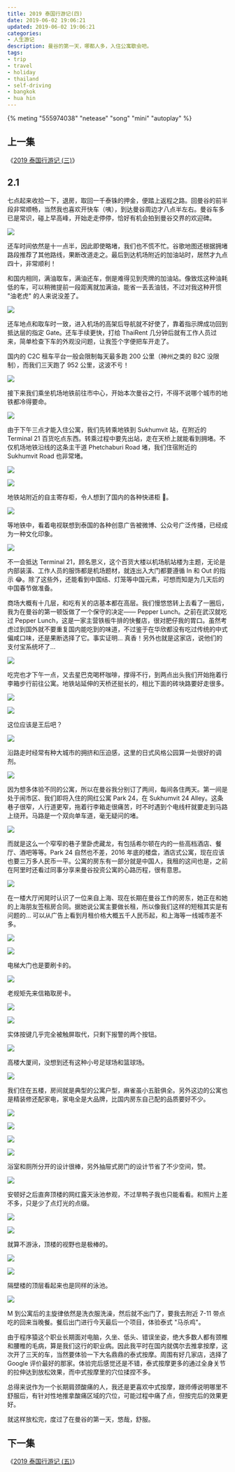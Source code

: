 ```yaml
---
title: 2019 泰国行游记(四)
date: 2019-06-02 19:06:21
updated: 2019-06-02 19:06:21
categories:
- 人生游记
description: 曼谷的第一天，哪都人多，入住公寓歇会吧。
tags:
- trip
- travel
- holiday
- thailand
- self-driving
- bangkok
- hua hin
---
```


{% meting "555974038" "netease" "song" "mini" "autoplay" %}



## 上一集

《[2019 泰国行游记 (三)](https://blog.joouis.com/2019/05/24/2019-thai-trip-3/)》



## 2.1

七点起来收拾一下，退房，取回一千泰铢的押金，便踏上返程之路。回曼谷的前半段非常顺畅，当然我也喜欢开快车（咦），到达曼谷周边才八点半左右。曼谷车多已是常识，碰上早高峰，开始走走停停，恰好有机会拍到曼谷交界的欢迎碑。

![](https://vk4lja.bn.files.1drv.com/y4mRCv-f4MGz2HGR-J4cZSofsxoqe0FS-3Sk3ktpn2r-bUKLDnR64mI3ptkOyI9ESiITafc7vr31XnIx4g8TDzRSlZ2Ux-oa8M0QzNzUF3LNM94fdrcVGZmb7sesnCxpnSu03mi6sRpyyeyLK1dHSLS85JxIhaxNGXjR6BTeloHnTubNU2qal36McJXLJIzZU9k9MMxbXUKqRpA6Y4PK8yqVA?width=2016&height=1512&cropmode=none)

还车时间依然是十一点半，因此即使略堵，我们也不慌不忙。谷歌地图还根据拥堵路段推荐了其他路线，果断改道走之。最后到达机场附近的加油站时，居然才九点四十，非常顺利！

和国内相同，满油取车，满油还车，倒是难得见到壳牌的加油站。像致炫这种油耗低的车，可以稍微提前一段距离就加满油，能省一丢丢油钱，不过对我这种开惯 "油老虎" 的人来说没差了。

![](https://vk4jja.bn.files.1drv.com/y4mLB8navfFXN9s2HFS7FR0GktBpajBftx7bxeTD-g5jRG65s4-2rGFZc9KiFU3QsxYETKVK1J7fbLd5WIHDgaTlfI-PxpAOoqzrbTQxzohSYQb6UBJa4i3a1f1gPOkITc4AEOETQbNwBgDXk28_7Wrr6vKAHLKU78TsNJA0Jz9SKwl_fRB581LOi36AINoFDOXMvD8hoAf-rIc5V-QlV035g?width=2016&height=1512&cropmode=none)

还车地点和取车时一致，进入机场的高架后导航就不好使了，靠着指示牌成功回到抵达层的指定 Gate。还车手续更快，打给 ThaiRent 几分钟后就有工作人员过来，简单检查下车的外观没问题，让我签个字便把车开走了。

国内的 C2C 租车平台一般会限制每天最多跑 200 公里（神州之类的 B2C 没限制），而我们三天跑了 952 公里，这波不亏！

![](https://vk4kja.bn.files.1drv.com/y4mjmoZWuOTsKa_l-g_L0u8xFZzh-O_BWMOKbRPWCzJkkfuBpEejWx392TWyufjLBB_4R8MaDkYfkUNeOGm3H1oJGLS-eFMuv2mSuMbJo1z4N98jnSVduhTnZ-FZjqkxN5yRu5yRzOA-dgzheSVSFKhjhCZUcrsy-VT2YNZe1h3Sg6LkuoL1gLDUhaI6_mpdVOgUSfeUPF3o09_HgJ6gO8mew?width=2016&height=1512&cropmode=none)

接下来我们乘坐机场地铁前往市中心，开始本次曼谷之行，不得不说哪个城市的地铁都冷得要命。

![](https://vk4ija.bn.files.1drv.com/y4m8iaSPYKRL3VyJ8oGbM4a1nmlVHiDELGQeGYqEog6XRK7N7qMx-MOzw5uz6TycPIXypd0M3K0ZP5hjp4fMeXMQfuvoQExzVUmUYDIgQLaK0qiEgBVQlJsxgjnJkz0Z9qqtUbrC4OeBmrt8zN0U3EEkV22T4c26JbQNUSIdNCY4L-KCPKly7hRC1kBkFSBvojCU3UiTuck6eUo9MRlbSTGoA?width=1512&height=2016&cropmode=none)

由于下午三点才能入住公寓，我们先转乘地铁到 Sukhumvit 站，在附近的 Terminal 21 百货吃点东西。转乘过程中要先出站，走在天桥上就能看到拥堵。不仅机场地铁沿线的这条主干道 Phetchaburi Road 堵，我们住宿附近的 Sukhumvit Road 也非常堵。

![](https://vk4hja.bn.files.1drv.com/y4m8vs3kNMXp822GgvBNxB5FbI0D1B-Aqz_Tgo4ZlWcE6eJz2oFTpK1Gd7aQwaNPnMJv5LA2eAd-QUSAm5GDN5MHXy8hr4WckYgCET_V_fc-43F7AYqJQy_37lCFFPDBfh_xBm0vNrp4lTYo9x5zNg38BQEkfQ91Ff15DuF101QlnDbT-1BSqlAsIoMAihsqSpIODxKFew5av-1coJQTliSug?width=1512&height=2016&cropmode=none)

![](https://va4qja.bn.files.1drv.com/y4mB8a7c6nRJQeASH7Y1PxnoWuNrkdSUIwaSmJFyb7cW8g_oQ45FQyNAUs_3KmGvzNkup-CTplw1Uxa4M-lQRP4MeQmm1aWl8YM73oWoNMzGYV7OwZCRperP8vGF9iP0HHioGHlcFLhN3HJCv_xlTWQIoHKBfNuPjvt8wtcyd4Uxas7w98Vb6CEZ8J0XqoFbvX1P1vCJwRXAhcPn-AfM47pOg?width=1512&height=2016&cropmode=none)

地铁站附近的自主寄存柜，令人想到了国内的各种快递柜 🤣。

![](https://va4pja.bn.files.1drv.com/y4mm0EKOuja-rb6gG8nSdbXxUhyUYkK_nkMBS5pfkZytMZkXAAOelwF4BHrPzOYb5LNcakYbMmY6RZDlbkPJ-cNOizy4yNWe98l4afHaVgQIfFBujXlShJTEU1ykRuOvU3G8yZyMG-J_WvLsqhxkZPYc29c60tx0aAAedzQQrkAe9nrFfkH9Gjd9f9n-Tus9Tlm-kqtTVz6Yi57pVMafTt4BA?width=2016&height=1512&cropmode=none)

等地铁中，看着电视联想到泰国的各种创意广告被微博、公众号广泛传播，已经成为一种文化印象。

![](https://va4oja.bn.files.1drv.com/y4mVONbKXiC3yAdhmRr1nph5pIG2ES_VuMpr1zr0Cwrbih_jyQo0IJ8lNhN8MUGyX3rig3173RaTXHOqPrXzbYJ_EMMZBjkONk2H5QhWFz4buO_IIfc-wmVA6Q6k7aO52W_dqOoqjGhmVbGyvZ3koqTFp0ObOWHWW_HXMIoSWJ47kDgajJBTNit0oPIAzCXOGi_r7-_9FVRNULmuq8wTggOsQ?width=2016&height=1512&cropmode=none)

不一会抵达 Terminal 21，顾名思义，这个百货大楼以机场航站楼为主题，无论是内部装潢、工作人员的服饰都是机场题材，就连出入大门都要遵循 In 和 Out 的指示 😂。除了这些外，还能看到中国结、灯笼等中国元素，可想而知是为几天后的中国春节做准备。

商场大概有十几层，和吃有关的店基本都在高层。我们慢悠悠转上去看了一圈后，我为在曼谷的第一顿饭做了一个保守的决定—— Pepper Lunch。之前在武汉就吃过 Pepper Lunch，这是一家主营铁板牛排的快餐店，很对肥仔我的胃口。虽然考虑过到国外就不要重复国内能吃到的味道，不过鉴于在华欣都没有吃过传统的中式偏咸口味，还是果断选择了它。事实证明… 真香！另外也就是这家店，说他们的支付宝系统坏了…

![](https://va4nja.bn.files.1drv.com/y4mu2tOu-hjxbiVADbQs6dJNrxOoDdBxxIuyh1GZY6OBVtafqoK9isJAsXd10b-j2nraOslu8kDSWqfmgKAer9wV5uTlD0l-BsDqaL3dTJY7kQT1_o_fF_JPjsiPtaAYraQFcyuNsbI-mmRj9Mqt6lsqEgYsfP7wOzXRH7TvgYHkD_nMm2GtDMakTRMew5FZpxeSsT8nSE6mSFN2EEedgq6gQ?width=2016&height=1512&cropmode=none)

吃完也才下午一点，又去星巴克喝杯咖啡，撑得不行，到两点出头我们开始拖着行李箱步行前往公寓。地铁站延伸的天桥还挺长的，相比下面的砖块路要好走很多。

![](https://va4mja.bn.files.1drv.com/y4mcSeyX31xtW8HG_79SweEICuN-xoFenw9UYiqKBpAVwNpghXrIo_Wjpt550Y9k2loNiqwrkKRwMFMYxftIrdG9INYIjW5nA_5Mwr6fwvA-4MBbjZzen_kBYVyCJNQv_u3AHFfGl_RTa5pH4WBVBwLgHtYFWG7nbtE5MvG1h9rIKe6W_66_YnKEhlVwMYycJ4NIDP7h9aXpa7mRrXad8tKcw?width=2016&height=1512&cropmode=none)

![](https://va4kja.bn.files.1drv.com/y4mFTdj0p1yPUYr8xgk7LOX4eikJ4XNy502JWwie38hqBu2Ru0m-vy-BvTkfPFdYh7W5cghGCwGweItCf3zK460cYyjoof_kIxVrXF4qlj9V8PSGyCIft1qk2RiSPV0ZCeTBgk17C5OrK1FXUSMJXbAb4f_Piy609WRF35995pB3g55B9vWuB6zt6GeZ8MmJuFnNSR77IYecBaNSrLhtAjsEQ?width=1512&height=2016&cropmode=none)

这位应该是王后吧？

![](https://va4lja.bn.files.1drv.com/y4mkbBqG7CWyOncbzGdqw0_CCBtQc2qYvrM1KZDKcuGKJAQy7RSvNZYwB8fntZ1dhnEBfYYPyG4RjzQuRxq3LvirvaDlcHaRm6gOabv8SMoHNxE9gjCJyeL8Ql2p9Go3U1--F_JVd54zzSJ8g6HA9AgCcFavDvKJWbmLRwCdERelOSMD-CBcMgve7jMiGmt3OnRTqgOHHBhOyoK6UbMu6KfDw?width=2016&height=1512&cropmode=none)

沿路走时经常有种大城市的拥挤和压迫感，这里的日式风格公园算一处很好的调剂。

![](https://va4jja.bn.files.1drv.com/y4mSiIVQt3UsngZll1N82R7Bh20krYoBf-cvOAOMOmSfTmCzCEYtD2Si2lhPjAFUXnqbTdxypZVemoftyxwt29MNzBhye0zFZ6a7cWtFZlJBM8upnU8_vhWbKVDTEZpKMgr6kJ-d28hpNYjV1uOKw4ysZRNkIr3ZldKrVQWapfNBOZe9-olHTmn2rRNBfyK08q9EUKoY5f1atETjDjiLCjKaQ?width=2016&height=1512&cropmode=none)

因为想多体验不同的公寓，所以在曼谷我分别订了两间，每间各住两天。第一间是处于闹市区、我们即将入住的网红公寓 Park 24，在 Sukhumvit 24 Alley。这条巷子很窄，人行道更窄，拖着行李箱走很痛苦，时不时遇到个电线杆就要走到马路上绕开。马路是一个双向单车道，毫无疑问的堵。

![](https://v64jja.bn.files.1drv.com/y4mvOek3QN1ovPCVO9HB1ItFGU-0eDoLhCrPKk1iQhbITmwL-ENl6LMfeKKVR2iXZBBbFN658Xs7Ap_X8FCGLBYyzVnp7iUmOp_TjDC81BRNdXwZxRI3oPNO7iNg0p3_jpM4OE87lZKG5fU6qExpg2Tw8nDnQZjTSynRiD7AJ4h9Whle46r2PrD2Cak3E68YBvBjR96tSdrauXUiG-zDUWHDw?width=1512&height=2016&cropmode=none)

而就是这么一个窄窄的巷子里卧虎藏龙，有包括希尔顿在内的一些高档酒店、餐厅、酒吧等等。Park 24 自然也不差，2016 年底的楼盘，酒店式公寓，现在应该也要三万多人民币一平。公寓的房东有一部分就是中国人，我租的这间也是，之前在阿里时还看过同事分享来曼谷投资公寓的心路历程，很有意思。

![](https://va4ija.bn.files.1drv.com/y4mV3XUZw7DxMWsOYeUmaLSB-GG_kexSwtBo9xpVuqzVK12QOLzGVaWyPQhRT47u2YnWxp7hJKH9oOLajHzmnzxYJgD65uTE1A-87ftKU6EQAA7Sn2ifSRsRghtyQ3JXmK0m8ErgGG91IRG3PYQImkx-06vC2jR3J8-C7l69uDZATPchqu_FiIbELbL-UebD1sTMFi-aN1YxJ87EVWERx-6kQ?width=1512&height=2016&cropmode=none)

在一楼大厅闲晃时认识了一位来自上海、现在长期在曼谷工作的房东，她正在和她的上海朋友签租房合同。据她说公寓主要做长租，所以像我们这样的短租其实是有问题的… 可以从广告上看到月租价格大概五千人民币起，和上海等一线城市差不多。

![](https://va4hja.bn.files.1drv.com/y4mlv-TOH0hEskykaZR3thVVvdfbnks_T5jSKpEmIOfAt3dwQNnO1YzEPy0yPXhzCPNTk9Nb1oHpQVeYc6GkMA_RS0pfG-FxjAWOrySrBG6dWlgZpshlFhUhHYCwuXAN73Uc6xcSV_ABGVeZelFUJ8SlQys3c2wgvX6oqGYQGJWV3dzCeQc0_QEN8TBl_Zuu4IYD0awl5CqaKwB3-orzWn3Eg?width=2016&height=1512&cropmode=none)

![](https://vq4hja.bn.files.1drv.com/y4mZ2Bz8ge-cFzg0okw4nhUmScwy-aC_rHXcertvWX5cngeKDbQlbg-7p5Mzg-3rKzv_zfTpiiQlXlGXQSpWhaawkk6Qlfr3xnnKnTNO-OjcFwwoG233wdycKU1kGPtqPCK8Sxsy8GPYVyqEKVU4KP5tXzg70_9mMS9mEMsHFJy6m_BkdUbxEcSGDLN-8VfFlC_LPF3gVsU7Syz0ib-9iII7Q?width=1512&height=2016&cropmode=none)

电梯大门也是要刷卡的。

![](https://v64qja.bn.files.1drv.com/y4mT4G8LtqtZR2yICcUQVW0TubbHwYs06GbDvFxCgO8-nJ9D1kp-MUPVS9bVvQL0_ANfzwFYF5lMIfu0tcWtiOo4WrLwE4BJjTzEXS31PZc1Nxb-OLWNBGKVGHO_4_43JTK-7KKUNBKU-jQpRDpBf_DL59XJ_dz-NLW6n5L7D3uDjPQKu81bSorQZYlMn9HZg0KJkzVXWrew7GhlABjSexzlw?width=1512&height=2016&cropmode=none)

老规矩先来信箱取房卡。

![](https://vq4ija.bn.files.1drv.com/y4m_ykXFBLFCgRfRbOvVpmrYDkfJUgfzRuA-Zl0ymSpJTnyCz-PQQIOOwfhm1rMnfKpAaHW5_XVzzNDNZEmgOtBdHXY8DG5TeaO4o26BJq4-O8sU4gobvUuzBxU-uWvO9Ny9ipX6OTHFGMgdzt9I30FjBUcXBOBOmd5XRVdM9wTI6Zhx3CyQU8w9c_m6MwADPkKiZOQnZVXqO2ilU5kA8doXQ?width=1512&height=2016&cropmode=none)

![](https://vq4nja.bn.files.1drv.com/y4mAkVEb_LmUtIUVvSC42jy0akJmgrQVFZu2IwHGsGvQeDZfeAaU1WdhxQxdG5Rsm3-7nI-9mLZo1H8KdLFMKak5TzVhtBTE_HHfZEuMO0LWJ-xwKUiNfl-jnZTWzKYSzuX6mO_vpX-wxDjXMRn879_PFSisOiQN7sY6YfR_cRyUE-m582srks5S9wVg5WcQP0UUI642mbN2zhi5IPPFZGwKg?width=1512&height=2016&cropmode=none)

实体按键几乎完全被触屏取代，只剩下报警的两个按钮。

![](https://vq4jja.bn.files.1drv.com/y4m9HVjt_Lp4BkrPZhJOMZC7AHPvyvk4ByaG9deOrz7-APhA6_H_sX1jbH6MqCJkVbzKaONpnZTo3dnLZEUlP32exEfOozg-koUGuzo-lpxL_NLIXvblmL8zNOgWwImDIL69qSQIyTrLhnA8sp4MfQWNNV9vp-ULZuGwVN0okDWayFfAJOpFJRBFBDLS1_6RRUmjqfOFNqAuVB2z617qYY9Mg?width=1512&height=2016&cropmode=none)

高楼大厦间，没想到还有这种小号足球场和篮球场。

![](https://vq4kja.bn.files.1drv.com/y4myGmeRKiLAPSm6aYO_jCBO_h8htNQK2b-gnq8DjEU0m-ZxWLDzoUg7UeG8lm0FVVQH5sCF7NX7zv6iWC01-3mzNXUVJzPTncJi-e7F_W4penXqPbWSL49Xqs4zPUS8SHceZaVNvonXa9sOb9E_3pblYxxUz2_oVW0lpie-tg005Cryr4201dsPyX3eHly0UjEe4fe5ZuXghLB1O7m8ZnheA?width=2016&height=1512&cropmode=none)

我们住在五楼，房间就是典型的公寓户型，麻雀虽小五脏俱全。另外这边的公寓也是精装修还配家电，家电全是大品牌，比国内房东自己配的品质要好不少。

![](https://vq4lja.bn.files.1drv.com/y4mW4nWxUNx-11LAexhiDghnriMYEY1TqLRu8Lbm4RwimXwOhiz1OmIkDTFMAMHScsFof3Drt8K2-NK9m34KsNKQImtHp7GqBQc5eFjjr3KN1WrZMvXCsCVksFKMebBGsDcZGapN-LllqX4X-L64W76sGqL8dNbPhjQRcR4b0TCAmwtsIicavudzitSCYnbmb_tBwMeMIrhhZIBCGe9brOo4A?width=1512&height=2016&cropmode=none)

![](https://vq4qja.bn.files.1drv.com/y4mt1cRtv_ZCcmoaPTWsBWSWIcI6G7j62INWSrnMKioEdSoTk8zzYUYyNQAmqNyW_tKMiccMaHAtY2OelEahSQ5pxxFojFnHqgjIDThj8v12zlNUd3GNxoJsSZsTpd6-yMz6AP_j9jRi7vl0txchAuagfmxk1JH7KXIDyJAlMN0EO7qxcH3mTqFtMMpXWSs-oK8-lokF32WkwCHdoAnbKFYKg?width=2016&height=1512&cropmode=none)

![](https://vq4oja.bn.files.1drv.com/y4mrJJPsRed0HgFTRbKB2oK0SYA_9ePJcWqHzDQnSUGis0gs4qIekwPzgcnnkYL9zZWJV820RMr7J9s9v6nsrlt6Kf23ftlzPigEfIVmeIub1nyt2qvJSGpOq27eRHw42hgTCe473weJzr5fDDi4o-igpfdJWywxTGWF3PcrMg9r7bcrhV5PB93VV9NHHRjP2IYPGrfittp2vCfo0mOlEiZVg?width=1512&height=2016&cropmode=none)

![](https://vq4pja.bn.files.1drv.com/y4mEBhXzgM180rVX262EGRJGywYMAvjaFTFjGjHU3rt0LLAhouwU9kXC0eQkeiMHDJuHgv-6vp_W1qZmeDptew0zZ3WWYmQVQ55D7B_uhIVjBJoB63Si-xQb9kDT2w7TG3ORDiBRqt-OOH0WMsjLdjwB41HIEXCjEyB791wmdjymo284G5x5bWPmILoowmsOHVnJfIHa6_va88BJGmA7M9x7A?width=2016&height=1512&cropmode=none)

浴室和厕所分开的设计很棒，另外抽屉式房门的设计节省了不少空间，赞。

![](https://wk4qja.bn.files.1drv.com/y4ms1HBPSw1UsGW_scNsXsxwLe3Ac7yK22fKvPPZuGyFVOasoP9NTxfhTN0N9Gq_qqkERcMRWRUWEtlf7SDx3nUmpGefMPrq57wrEPWzJCjvQTYxNNGGx1Hgldf4Dh-4Z54pqilPnyHg9PguOmeOfEo_enS5lBC8J5k5PqHxEbDRohHgppb7LGDZ_zqcllhYCb1Zuz2GdQ4CVl93kbxSLQQMw?width=2016&height=1512&cropmode=none)

安顿好之后直奔顶楼的网红露天泳池参观，不过旱鸭子我也只能看看。和照片上差不多，只是少了点灯光的点缀。

![](https://v64nja.bn.files.1drv.com/y4mO-nSEvStl1HuvKwgQs0tApt2MpQM_kSe6ifo0fkzU39B5lUUWLzrjOHpYvLSsKNUiYE7gtoP5tGdu6wJKPP49FIsnTmdpZn4242G3pitA8E6tJRmu2mQval5TnSEDWYbl9iCVTjJA5-B6dSKECErGl1vMDG56wZ3QeidGKU_Pq87F4Aae4so1GTPixkPBLwLp-aX0ONTQocdbzvU8Im1_w?width=1512&height=2016&cropmode=none)

![](https://v64lja.bn.files.1drv.com/y4mGMS25txSK-t5OG01VC7zaBSd3BLYuuUR5sHr85DnL2P4zuYgfb34H-jdTgmzK3uaRMMj20HJGPvhwlv0DT87I66TdRgJ01eZqmkJffxZ0t67wu5oRr_l-omsOz8w-6Yw8ygCkjuLqcY3yYnqWr6_IviH7_rp8StygrJ6MUKLQFV1gD_LVd2tkfwlFDUoULUrmy725WhJF85FbX3iHClFxQ?width=1512&height=2016&cropmode=none)

就算不游泳，顶楼的视野也是极棒的。

![](https://v64pja.bn.files.1drv.com/y4mj4jmMRuK21afBiB1Jzf8ysUt8LlgjPBVopuNvjqiFX8DMyAF1zuimbDEWyv0s24m4VDlzLrWKuRqK3gg1AmlPi0POcvB3xfbWc0L6cDNgWpgzNAjTO8kreimlVRBX6M0v3hNUyZ_EkacAGSELozdwzoprHL_SGuTqcuRmfC3IlLmcrUJtupjUNX_V5boPRqbyKcT14WyFWA1Tz5Q5YeTBQ?width=2016&height=1512&cropmode=none)

![](https://v64oja.bn.files.1drv.com/y4m1-_ipWNb9Y9C2ulE-9yhbn0Ftbe2ko4lcfo_gt9TBHmEflaD6Edyoc-MM02s3_0NSwHYTTZk_GvKP25bB1jcSLTe0WwB3zsFhs9AW8GwovMbmB1gSulx-zO6g3B4W8vzORkSVILsdtOOh9jSJHjGQOcdYuEkw5sBc465t9zLUVQVm3Fl6E39mi8xbAwlvAWE_NB7VY1vEeZ-U6mCHzYbKw?width=2016&height=1512&cropmode=none)

隔壁楼的顶层看起来也是同样的泳池。

![](https://v64mja.bn.files.1drv.com/y4mrbT6uhGaHiGHfC67xWO7zM58zrv6SU5-jUKjC_xlB6loaLopY7__ZVrdewVh9a-PTb-j7RoTDQki1wfCKhB58av5yEG8ntX-wnN53b0GWvUTwoy-aLn1CpI9I1ksQ46rDGMZ_Lvuc8kSaVYpgOdYXC_D8taUf_ICTeG1bLK7NaVTU9THqOSv-iJuvlPLYQyPYLvaj7Ia-ui2BpxMzpvN8g?width=1512&height=2016&cropmode=none)

M 到公寓后的主旋律依然是洗衣服洗澡，然后就不出门了，要我去附近 7-11 带点吃的回来当晚餐。餐后出门进行今天最后一个项目，体验泰式 "马杀鸡"。

由于程序猿这个职业长期面对电脑，久坐、低头、错误坐姿，绝大多数人都有颈椎和腰椎的毛病，算是我们这行的职业病。因此我平时在国内就偶尔去推拿按摩，这次开了三天的车，当然要体验一下大名鼎鼎的泰式按摩。周围有好几家店，选择了 Google 评价最好的那家。体验完后感觉还是不错，泰式按摩更多的通过全身关节的拉伸达到放松效果，而中式按摩里的穴位揉捏不多。

总得来说作为一个长期肩颈酸痛的人，我还是更喜欢中式按摩，跟师傅说明哪里不舒服后，有针对性地推拿酸痛区域的穴位，可能过程中痛了点，但按完后的效果更好。

就这样放松完，度过了在曼谷的第一天，悠哉，舒服。



## 下一集

《[2019 泰国行游记 (五)](https://blog.joouis.com/2019/06/12/2019-thai-trip-5/)》

